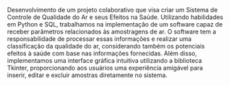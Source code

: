 Desenvolvimento de um projeto colaborativo que visa criar um Sistema de Controle de Qualidade do Ar e seus Efeitos na Saúde. Utilizando habilidades em Python e SQL, trabalhamos na implementação de um software capaz de receber parâmetros relacionados às amostragens de ar. O software tem a responsabilidade de processar essas informações e realizar uma classificação da qualidade do ar, considerando também os potenciais efeitos à saúde com base nas informações fornecidas. Além disso, implementamos uma interface gráfica intuitiva utilizando a biblioteca Tkinter, proporcionando aos usuários uma experiência amigável para inserir, editar e excluir amostras diretamente no sistema. 
